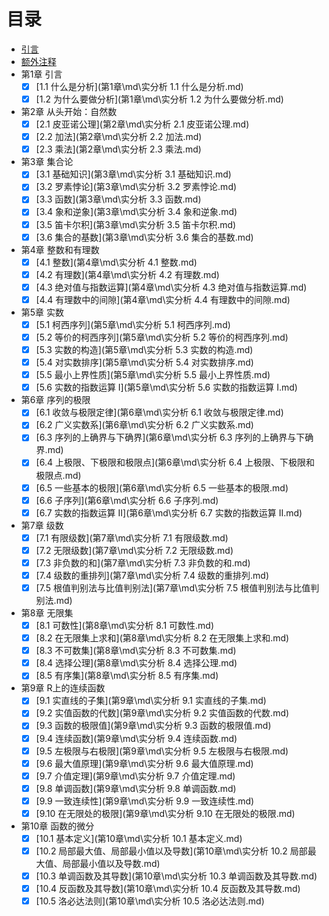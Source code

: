 # 目录

* [引言](README.md)
* [额外注释](额外注释\md\额外注释.md)
* 第1章 引言
  * [x] [1.1 什么是分析](第1章\md\实分析 1.1 什么是分析.md)
  * [x] [1.2 为什么要做分析](第1章\md\实分析 1.2 为什么要做分析.md)
* 第2章 从头开始：自然数
  * [x] [2.1 皮亚诺公理](第2章\md\实分析 2.1 皮亚诺公理.md)
  * [x] [2.2 加法](第2章\md\实分析 2.2 加法.md)
  * [x] [2.3 乘法](第2章\md\实分析 2.3 乘法.md)
* 第3章 集合论
  * [x] [3.1 基础知识](第3章\md\实分析 3.1 基础知识.md)
  * [x] [3.2 罗素悖论](第3章\md\实分析 3.2 罗素悖论.md)
  * [x] [3.3 函数](第3章\md\实分析 3.3 函数.md)
  * [x] [3.4 象和逆象](第3章\md\实分析 3.4 象和逆象.md)
  * [x] [3.5 笛卡尔积](第3章\md\实分析 3.5 笛卡尔积.md)
  * [x] [3.6 集合的基数](第3章\md\实分析 3.6 集合的基数.md)
* 第4章 整数和有理数
  * [x] [4.1 整数](第4章\md\实分析 4.1 整数.md)
  * [x] [4.2 有理数](第4章\md\实分析 4.2 有理数.md)
  * [x] [4.3 绝对值与指数运算](第4章\md\实分析 4.3 绝对值与指数运算.md)
  * [x] [4.4 有理数中的间隙](第4章\md\实分析 4.4 有理数中的间隙.md)
* 第5章 实数
  * [x] [5.1 柯西序列](第5章\md\实分析 5.1 柯西序列.md)
  * [x] [5.2 等价的柯西序列](第5章\md\实分析 5.2 等价的柯西序列.md)
  * [x] [5.3 实数的构造](第5章\md\实分析 5.3 实数的构造.md)
  * [x] [5.4 对实数排序](第5章\md\实分析 5.4 对实数排序.md)
  * [x] [5.5 最小上界性质](第5章\md\实分析 5.5 最小上界性质.md)
  * [x] [5.6 实数的指数运算 I](第5章\md\实分析 5.6 实数的指数运算 I.md)
* 第6章 序列的极限
  * [x] [6.1 收敛与极限定律](第6章\md\实分析 6.1 收敛与极限定律.md)
  * [x] [6.2 广义实数系](第6章\md\实分析 6.2 广义实数系.md)
  * [x] [6.3 序列的上确界与下确界](第6章\md\实分析 6.3 序列的上确界与下确界.md)
  * [x] [6.4 上极限、下极限和极限点](第6章\md\实分析 6.4 上极限、下极限和极限点.md)
  * [x] [6.5 一些基本的极限](第6章\md\实分析 6.5 一些基本的极限.md)
  * [x] [6.6 子序列](第6章\md\实分析 6.6 子序列.md)
  * [x] [6.7 实数的指数运算 II](第6章\md\实分析 6.7 实数的指数运算 II.md)
* 第7章 级数
  * [x] [7.1 有限级数](第7章\md\实分析 7.1 有限级数.md)
  * [x] [7.2 无限级数](第7章\md\实分析 7.2 无限级数.md)
  * [x] [7.3 非负数的和](第7章\md\实分析 7.3 非负数的和.md)
  * [x] [7.4 级数的重排列](第7章\md\实分析 7.4 级数的重排列.md)
  * [x] [7.5 根值判别法与比值判别法](第7章\md\实分析 7.5 根值判别法与比值判别法.md)
* 第8章 无限集
  * [x] [8.1 可数性](第8章\md\实分析 8.1 可数性.md)
  * [x] [8.2 在无限集上求和](第8章\md\实分析 8.2 在无限集上求和.md)
  * [x] [8.3 不可数集](第8章\md\实分析 8.3 不可数集.md)
  * [x] [8.4 选择公理](第8章\md\实分析 8.4 选择公理.md)
  * [x] [8.5 有序集](第8章\md\实分析 8.5 有序集.md)
* 第9章 R上的连续函数
  * [x] [9.1 实直线的子集](第9章\md\实分析 9.1 实直线的子集.md)
  * [x] [9.2 实值函数的代数](第9章\md\实分析 9.2 实值函数的代数.md)
  * [x] [9.3 函数的极限值](第9章\md\实分析 9.3 函数的极限值.md)
  * [x] [9.4 连续函数](第9章\md\实分析 9.4 连续函数.md)
  * [x] [9.5 左极限与右极限](第9章\md\实分析 9.5 左极限与右极限.md)
  * [x] [9.6 最大值原理](第9章\md\实分析 9.6 最大值原理.md)
  * [x] [9.7 介值定理](第9章\md\实分析 9.7 介值定理.md)
  * [x] [9.8 单调函数](第9章\md\实分析 9.8 单调函数.md)
  * [x] [9.9 一致连续性](第9章\md\实分析 9.9 一致连续性.md)
  * [x] [9.10 在无限处的极限](第9章\md\实分析 9.10 在无限处的极限.md)
* 第10章 函数的微分
  * [x] [10.1 基本定义](第10章\md\实分析 10.1 基本定义.md)
  * [x] [10.2 局部最大值、局部最小值以及导数](第10章\md\实分析 10.2 局部最大值、局部最小值以及导数.md)
  * [x] [10.3 单调函数及其导数](第10章\md\实分析 10.3 单调函数及其导数.md)
  * [x] [10.4 反函数及其导数](第10章\md\实分析 10.4 反函数及其导数.md)
  * [x] [10.5 洛必达法则](第10章\md\实分析 10.5 洛必达法则.md)